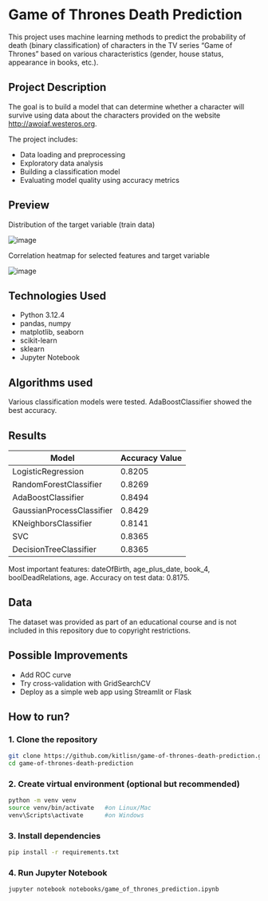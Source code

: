 # Game of Thrones Death Prediction

This project uses machine learning methods to predict the probability of death (binary classification) of characters in the TV series “Game of Thrones” based on various characteristics (gender, house status, appearance in books, etc.).

## Project Description

The goal is to build a model that can determine whether a character will survive using data about the characters provided on the website http://awoiaf.westeros.org.

The project includes:
- Data loading and preprocessing
- Exploratory data analysis
- Building a classification model
- Evaluating model quality using accuracy metrics

## Preview

Distribution of the target variable (train data)

![image](https://github.com/user-attachments/assets/465bd4b3-2fe4-4c70-84c9-3ea0668ed936)

Correlation heatmap for selected features and target variable

![image](https://github.com/user-attachments/assets/b9f23ce0-9b88-422e-a810-ff3aa5340da8)


## Technologies Used

- Python 3.12.4
- pandas, numpy
- matplotlib, seaborn
- scikit-learn
- sklearn
- Jupyter Notebook

## Algorithms used

Various classification models were tested. AdaBoostClassifier showed the best accuracy.

## Results 
| Model    | Accuracy Value |
| -------- | -----          |
| LogisticRegression | 0.8205 |
| RandomForestClassifier | 0.8269 |
| AdaBoostClassifier  | 0.8494 |
| GaussianProcessClassifier  | 0.8429 |
| KNeighborsClassifier  | 0.8141 |
| SVC  | 0.8365 |
| DecisionTreeClassifier  | 0.8365 |

Most important features: dateOfBirth, age_plus_date, book_4, boolDeadRelations, age.
Accuracy on test data: 0.8175.

## Data
The dataset was provided as part of an educational course and is not included in this repository due to copyright restrictions.


## Possible Improvements
- Add ROC curve 
- Try cross-validation with GridSearchCV
- Deploy as a simple web app using Streamlit or Flask

## How to run?


### 1. Clone the repository
```bash
git clone https://github.com/kitlisn/game-of-thrones-death-prediction.git
cd game-of-thrones-death-prediction
```

### 2. Create virtual environment (optional but recommended)
```bash
python -m venv venv
source venv/bin/activate   #on Linux/Mac
venv\Scripts\activate      #on Windows
```

### 3. Install dependencies
```bash
pip install -r requirements.txt
```

### 4. Run Jupyter Notebook
```bash
jupyter notebook notebooks/game_of_thrones_prediction.ipynb
```







